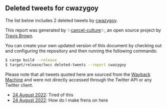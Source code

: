## Deleted tweets for cwazygoy

The list below includes 2 deleted tweets by
[cwazygoy](https://twitter.com/cwazygoy).



This report was generated by ✨[cancel-culture](https://github.com/travisbrown/cancel-culture)✨,
an open source project by [Travis Brown](https://twitter.com/travisbrown).

You can create your own updated version of this document by checking out and configuring the
repository and then running the following commands:

```bash
$ cargo build --release
$ target/release/twcc deleted-tweets --report cwazygoy
```

Please note that all tweets quoted here are sourced from the
[Wayback Machine](https://web.archive.org) and were not directly accessed through the Twitter API or
any Twitter client.

* [24 August 2022](https://web.archive.org/web/20220824211506/https://twitter.com/cwazygoy/status/1562536553595179008): Tired of this <!--1562536553595179008-->
* [24 August 2022](https://web.archive.org/web/20220824203829/https://twitter.com/cwazygoy/status/1562459124704890880): How do I make frens on here <!--1562459124704890880-->

